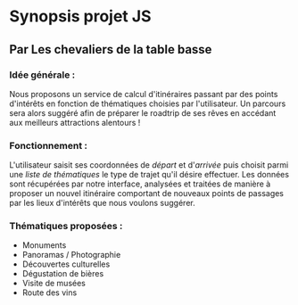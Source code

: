 # Synopsis projet JS
## **Par Les chevaliers de la table basse**
### Idée générale :
Nous proposons un service de calcul d'itinéraires passant par des points d'intérêts en fonction de thématiques choisies par l'utilisateur. Un parcours sera alors suggéré afin de préparer le roadtrip de ses rêves en accédant aux meilleurs attractions alentours !
### Fonctionnement :
L'utilisateur saisit ses coordonnées de *départ* et d'*arrivée* puis choisit parmi une *liste de thématiques* le type de trajet qu'il désire effectuer. Les données sont récupérées par notre interface, analysées et traitées de manière à proposer un nouvel itinéraire comportant de nouveaux points de passages par les lieux d'intérêts que nous voulons suggérer.
### Thématiques proposées :
* Monuments
* Panoramas / Photographie
* Découvertes culturelles
* Dégustation de bières
* Visite de musées
* Route des vins
